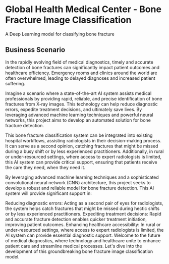 # Global Health Medical Center - Bone Fracture Image Classification
A Deep Learning model for classifying bone fracture

## Business Scenario
In the rapidly evolving field of medical diagnostics, timely and accurate detection of bone fractures can significantly impact patient outcomes and healthcare efficiency. Emergency rooms and clinics around the world are often overwhelmed, leading to delayed diagnoses and increased patient suffering.

Imagine a scenario where a state-of-the-art AI system assists medical professionals by providing rapid, reliable, and precise identification of bone fractures from X-ray images. This technology can help reduce diagnostic errors, expedite treatment decisions, and ultimately save lives. By leveraging advanced machine learning techniques and powerful neural networks, this project aims to develop an automated solution for bone fracture detection.

This bone fracture classification system can be integrated into existing hospital workflows, assisting radiologists in their decision-making process. It can serve as a second opinion, catching fractures that might be missed during a busy shift or by less experienced practitioners. Additionally, in rural or under-resourced settings, where access to expert radiologists is limited, this AI system can provide critical support, ensuring that patients receive the care they need, when they need it.

By leveraging advanced machine learning techniques and a sophisticated convolutional neural network (CNN) architecture, this project seeks to develop a robust and reliable model for bone fracture detection. This AI system will provide significant support in:

Reducing diagnostic errors: Acting as a second pair of eyes for radiologists, the system helps catch fractures that might be missed during hectic shifts or by less experienced practitioners.
Expediting treatment decisions: Rapid and accurate fracture detection enables quicker treatment initiation, improving patient outcomes.
Enhancing healthcare accessibility: In rural or under-resourced settings, where access to expert radiologists is limited, the AI system can provide essential diagnostic support.
Welcome to the future of medical diagnostics, where technology and healthcare unite to enhance patient care and streamline medical processes. Let's dive into the development of this groundbreaking bone fracture image classification model.
